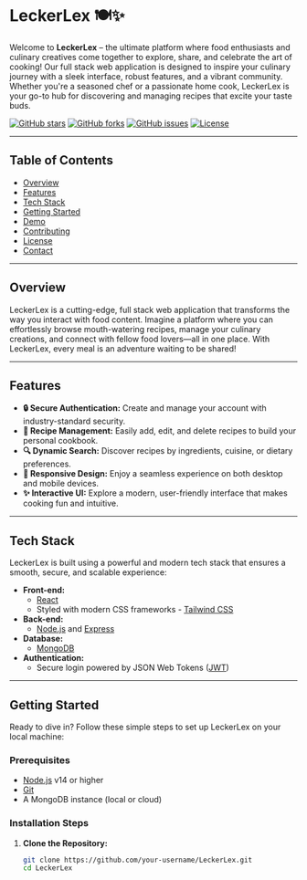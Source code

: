 # LeckerLex 🍽️✨

Welcome to **LeckerLex** – the ultimate platform where food enthusiasts and culinary creatives come together to explore, share, and celebrate the art of cooking! Our full stack web application is designed to inspire your culinary journey with a sleek interface, robust features, and a vibrant community. Whether you're a seasoned chef or a passionate home cook, LeckerLex is your go-to hub for discovering and managing recipes that excite your taste buds.

[![GitHub stars](https://img.shields.io/github/stars/your-username/LeckerLex.svg?style=social)](https://github.com/your-username/LeckerLex/stargazers)
[![GitHub forks](https://img.shields.io/github/forks/your-username/LeckerLex.svg?style=social)](https://github.com/your-username/LeckerLex/network)
[![GitHub issues](https://img.shields.io/github/issues/your-username/LeckerLex.svg)](https://github.com/your-username/LeckerLex/issues)
[![License](https://img.shields.io/github/license/your-username/LeckerLex.svg)](LICENSE)

---

## Table of Contents

- [Overview](#overview)
- [Features](#features)
- [Tech Stack](#tech-stack)
- [Getting Started](#getting-started)
- [Demo](#demo)
- [Contributing](#contributing)
- [License](#license)
- [Contact](#contact)

---

## Overview

LeckerLex is a cutting-edge, full stack web application that transforms the way you interact with food content. Imagine a platform where you can effortlessly browse mouth-watering recipes, manage your culinary creations, and connect with fellow food lovers—all in one place. With LeckerLex, every meal is an adventure waiting to be shared!

---

## Features

- **🔒 Secure Authentication:** Create and manage your account with industry-standard security.
- **🍲 Recipe Management:** Easily add, edit, and delete recipes to build your personal cookbook.
- **🔍 Dynamic Search:** Discover recipes by ingredients, cuisine, or dietary preferences.
- **📱 Responsive Design:** Enjoy a seamless experience on both desktop and mobile devices.
- **✨ Interactive UI:** Explore a modern, user-friendly interface that makes cooking fun and intuitive.

---

## Tech Stack

LeckerLex is built using a powerful and modern tech stack that ensures a smooth, secure, and scalable experience:

- **Front-end:**  
  - [React](https://reactjs.org/)  
  - Styled with modern CSS frameworks - [Tailwind CSS](https://tailwindcss.com/) 
- **Back-end:**  
  - [Node.js](https://nodejs.org/) and [Express](https://expressjs.com/)
- **Database:**  
  - [MongoDB](https://www.mongodb.com/) 
- **Authentication:**  
  - Secure login powered by JSON Web Tokens ([JWT](https://jwt.io/))


---

## Getting Started

Ready to dive in? Follow these simple steps to set up LeckerLex on your local machine:

### Prerequisites

- [Node.js](https://nodejs.org/) v14 or higher
- [Git](https://git-scm.com/)
- A MongoDB instance (local or cloud)

### Installation Steps

1. **Clone the Repository:**

   ```bash
   git clone https://github.com/your-username/LeckerLex.git
   cd LeckerLex
